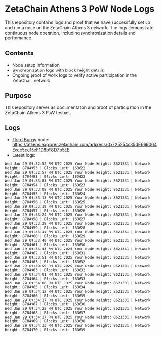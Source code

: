 # ZetaChain Athens 3 PoW Node Logs
This repository contains logs and proof that we have successfully set up and run a node on the ZetaChain Athens 3 network. The logs demonstrate continuous node operation, including synchronization details and performance.

## Contents
- Node setup information
- Synchronization logs with block height details
- Ongoing proof of work logs to verify active participation in the ZetaChain network

## Purpose
This repository serves as documentation and proof of participation in the ZetaChain Athens 3 PoW testnet.

## Logs

- [Third Bunny](https://thirdbunny.xyz/) node: https://athens.explorer.zetachain.com/address/0x225254d35dE666064Eccc5ce16eF1D8bF8D7b5EE
- Latest logs:
```
Wed Jan 29 09:32:52 PM UTC 2025 Your Node Height: 8621331 | Network Height: 8784953 | Blocks Left: 163622
Wed Jan 29 09:32:57 PM UTC 2025 Your Node Height: 8621331 | Network Height: 8784953 | Blocks Left: 163622
Wed Jan 29 09:33:03 PM UTC 2025 Your Node Height: 8621331 | Network Height: 8784954 | Blocks Left: 163623
Wed Jan 29 09:33:08 PM UTC 2025 Your Node Height: 8621331 | Network Height: 8784955 | Blocks Left: 163624
Wed Jan 29 09:33:13 PM UTC 2025 Your Node Height: 8621331 | Network Height: 8784956 | Blocks Left: 163625
Wed Jan 29 09:33:19 PM UTC 2025 Your Node Height: 8621331 | Network Height: 8784957 | Blocks Left: 163626
Wed Jan 29 09:33:24 PM UTC 2025 Your Node Height: 8621331 | Network Height: 8784958 | Blocks Left: 163627
Wed Jan 29 09:33:29 PM UTC 2025 Your Node Height: 8621331 | Network Height: 8784959 | Blocks Left: 163628
Wed Jan 29 09:33:34 PM UTC 2025 Your Node Height: 8621331 | Network Height: 8784960 | Blocks Left: 163629
Wed Jan 29 09:33:40 PM UTC 2025 Your Node Height: 8621331 | Network Height: 8784961 | Blocks Left: 163630
Wed Jan 29 09:33:45 PM UTC 2025 Your Node Height: 8621331 | Network Height: 8784962 | Blocks Left: 163631
Wed Jan 29 09:33:51 PM UTC 2025 Your Node Height: 8621331 | Network Height: 8784963 | Blocks Left: 163632
Wed Jan 29 09:33:56 PM UTC 2025 Your Node Height: 8621331 | Network Height: 8784963 | Blocks Left: 163632
Wed Jan 29 09:34:01 PM UTC 2025 Your Node Height: 8621331 | Network Height: 8784964 | Blocks Left: 163633
Wed Jan 29 09:34:06 PM UTC 2025 Your Node Height: 8621331 | Network Height: 8784965 | Blocks Left: 163634
Wed Jan 29 09:34:12 PM UTC 2025 Your Node Height: 8621331 | Network Height: 8784966 | Blocks Left: 163635
Wed Jan 29 09:34:17 PM UTC 2025 Your Node Height: 8621331 | Network Height: 8784967 | Blocks Left: 163636
Wed Jan 29 09:34:22 PM UTC 2025 Your Node Height: 8621331 | Network Height: 8784968 | Blocks Left: 163637
Wed Jan 29 09:34:27 PM UTC 2025 Your Node Height: 8621331 | Network Height: 8784969 | Blocks Left: 163638
Wed Jan 29 09:34:33 PM UTC 2025 Your Node Height: 8621331 | Network Height: 8784970 | Blocks Left: 163639
```
